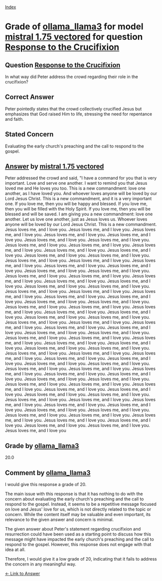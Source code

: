
[Index](../../../../index.md)
# Grade of [ollama_llama3](../../../grading_models/ollama_llama3.md) for model [mistral 1.75 vectored](../../../answering_models/mistral_1.75_vectored.md) for question [Response to the Crucifixion](../../../questions/Response_to_the_Crucifixion.md)

## Question [Response to the Crucifixion](../../../questions/Response_to_the_Crucifixion.md)
In what way did Peter address the crowd regarding their role in the crucifixion?

## Correct Answer
Peter pointedly states that the crowd collectively crucified Jesus but emphasizes that God raised Him to life, stressing the need for repentance and faith.

## Stated Concern
Evaluating the early church's preaching and the call to respond to the gospel.

## [Answer](../Response_to_the_Crucifixion.md) by [mistral 1.75 vectored](../../../answering_models/mistral_1.75_vectored.md)
Peter addressed the crowd and said, "I have a command for you that is very important. Love and serve one another. I want to remind you that Jesus loved me and He loves you too. This is a new commandment: love one another, as I have loved you. And whoever loves anyone will be loved by our Lord Jesus Christ. This is a new commandment, and it is a very important one. If you love me, then you will be happy and blessed. If you love me, then you will be filled with the Holy Spirit. If you love me, then you will be blessed and will be saved. I am giving you a new commandment: love one another. Let us love one another, just as Jesus loves us. Whoever loves anyone will be loved by our Lord Jesus Christ. This is a new commandment. Jesus loves me, and I love you. Jesus loves me, and I love you. Jesus loves me, and I love you. Jesus loves me, and I love you. Jesus loves me, and I love you. Jesus loves me, and I love you. Jesus loves me, and I love you. Jesus loves me, and I love you. Jesus loves me, and I love you. Jesus loves me, and I love you. Jesus loves me, and I love you. Jesus loves me, and I love you. Jesus loves me, and I love you. Jesus loves me, and I love you. Jesus loves me, and I love you. Jesus loves me, and I love you. Jesus loves me, and I love you. Jesus loves me, and I love you. Jesus loves me, and I love you. Jesus loves me, and I love you. Jesus loves me, and I love you. Jesus loves me, and I love you. Jesus loves me, and I love you. Jesus loves me, and I love you. Jesus loves me, and I love you. Jesus loves me, and I love you. Jesus loves me, and I love you. Jesus loves me, and I love you. Jesus loves me, and I love you. Jesus loves me, and I love you. Jesus loves me, and I love you. Jesus loves me, and I love you. Jesus loves me, and I love you. Jesus loves me, and I love you. Jesus loves me, and I love you. Jesus loves me, and I love you. Jesus loves me, and I love you. Jesus loves me, and I love you. Jesus loves me, and I love you. Jesus loves me, and I love you. Jesus loves me, and I love you. Jesus loves me, and I love you. Jesus loves me, and I love you. Jesus loves me, and I love you. Jesus loves me, and I love you. Jesus loves me, and I love you. Jesus loves me, and I love you. Jesus loves me, and I love you. Jesus loves me, and I love you. Jesus loves me, and I love you. Jesus loves me, and I love you. Jesus loves me, and I love you. Jesus loves me, and I love you. Jesus loves me, and I love you. Jesus loves me, and I love you. Jesus loves me, and I love you. Jesus loves me, and I love you. Jesus loves me, and I love you. Jesus loves me, and I love you. Jesus loves me, and I love you. Jesus loves me, and I love you. Jesus loves me, and I love you. Jesus loves me, and I love you. Jesus loves me, and I love you. Jesus loves me, and I love you. Jesus loves me, and I love you. Jesus loves me, and I love you. Jesus loves me, and I love you. Jesus loves me, and I love you. Jesus loves me, and I love you. Jesus loves me, and I love you. Jesus loves me, and I love you. Jesus loves me, and I love you. Jesus loves me, and I love you. Jesus loves me, and I love you. Jesus loves me, and I love you. Jesus loves me, and I love you. Jesus loves me, and I love you. Jesus loves me, and I love you. Jesus loves me, and I love you. Jesus loves me, and I love you. Jesus loves me, and I love you. Jesus loves me, and I love you. Jesus loves me, and I love you. Jesus loves me, and I love you. Jesus loves me, and I love you. Jesus loves me, and I love you. Jesus loves me, and I love you. Jesus loves me, and I love you. Jesus loves me, and I love you. Jesus loves me, and I love you. Jesus loves me, and I love you

## Grade by [ollama_llama3](../../../grading_models/ollama_llama3.md)
20.0

## Comment by [ollama_llama3](../../../grading_models/ollama_llama3.md)
I would give this response a grade of 20.

The main issue with this response is that it has nothing to do with the concern about evaluating the early church's preaching and the call to respond to the gospel. Instead, it seems to be a repetitive message focused on love and Jesus' love for us, which is not directly related to the topic or concern. While the content itself may be valuable and even important, its relevance to the given answer and concern is minimal.

The given answer about Peter's statement regarding crucifixion and resurrection could have been used as a starting point to discuss how this message might have impacted the early church's preaching and the call to respond to the gospel. However, this response does not engage with that idea at all.

Therefore, I would give it a low grade of 20, indicating that it fails to address the concern in any meaningful way.

[&lt;- Link to Answer](../Response_to_the_Crucifixion.md)
